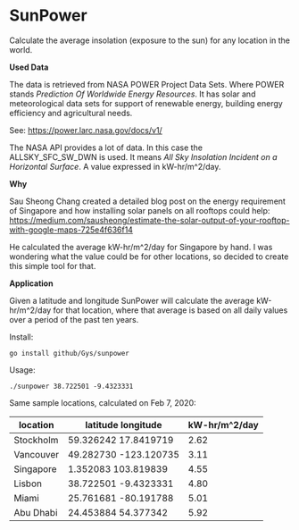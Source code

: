 SunPower
========

Calculate the average insolation (exposure to the sun) for any location in the world.

**Used Data**

The data is retrieved from NASA POWER Project Data Sets. Where POWER stands *Prediction Of Worldwide Energy Resources*. It has solar and meteorological data sets for support of renewable energy, building energy efficiency and agricultural needs.

See: https://power.larc.nasa.gov/docs/v1/

The NASA API provides a lot of data. In this case the ALLSKY_SFC_SW_DWN is used. It means *All Sky Insolation Incident on a Horizontal Surface*. A value expressed in kW-hr/m^2/day.

**Why**

Sau Sheong Chang created a detailed blog post on the energy requirement of Singapore and how installing solar panels on all rooftops could help: https://medium.com/sausheong/estimate-the-solar-output-of-your-rooftop-with-google-maps-725e4f636f14

He calculated the average kW-hr/m^2/day for Singapore by hand. I was wondering what the value could be for other locations, so decided to create this simple tool for that.

**Application**

Given a latitude and longitude SunPower will calculate the average kW-hr/m^2/day for that location, where that average is based on all daily values over a period of the past ten years.

Install:

    go install github/Gys/sunpower

Usage:

    ./sunpower 38.722501 -9.4323331


Same sample locations, calculated on Feb 7, 2020:

location| latitude longitude |kW-hr/m^2/day|
|---|---|---|
|Stockholm|59.326242 17.8419719|2.62|
|Vancouver|49.282730 -123.120735|3.11|
|Singapore | 1.352083 103.819839|4.55|
|Lisbon|38.722501 -9.4323331|4.80|
|Miami|25.761681 -80.191788|5.01|
|Abu Dhabi|24.453884 54.377342|5.92|


